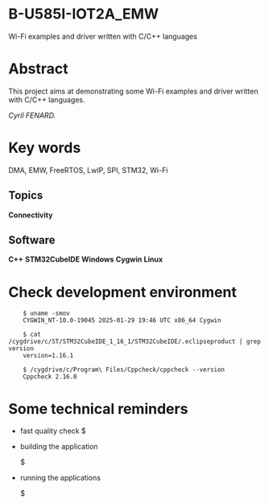 # B-U585I-IOT2A_EMW
Wi-Fi examples and driver written with C/C++ languages

# Abstract

This project aims at demonstrating some Wi-Fi examples and driver written with C/C++ languages.

_Cyril FENARD._

# Key words
DMA, EMW, FreeRTOS, LwIP, SPI, STM32, Wi-Fi

## Topics

**Connectivity**

## Software

**C++** **STM32CubeIDE**
**Windows** **Cygwin** **Linux**


# Check development environment
```shell
    $ uname -smov
    CYGWIN_NT-10.0-19045 2025-01-29 19:46 UTC x86_64 Cygwin

    $ cat /cygdrive/c/ST/STM32CubeIDE_1_16_1/STM32CubeIDE/.eclipseproduct | grep version
    version=1.16.1

    $ /cygdrive/c/Program\ Files/Cppcheck/cppcheck --version
    Cppcheck 2.16.0
```

# Some technical reminders

  * fast quality check
    $

  * building the application

    $

  * running the applications

    $
